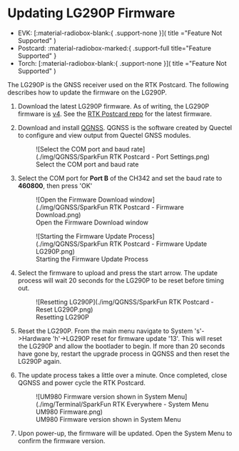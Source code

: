 # Updating LG290P Firmware

<!--
Compatibility Icons
====================================================================================

:material-radiobox-marked:{ .support-full title="Feature Supported" }
:material-radiobox-indeterminate-variant:{ .support-partial title="Feature Partially Supported" }
:material-radiobox-blank:{ .support-none title="Feature Not Supported" }
-->

<div class="grid cards fill" markdown>


- EVK: [:material-radiobox-blank:{ .support-none }]( title ="Feature Not Supported" )
- Postcard: :material-radiobox-marked:{ .support-full title="Feature Supported" }
- Torch: [:material-radiobox-blank:{ .support-none }]( title ="Feature Not Supported" )

</div>

The LG290P is the GNSS receiver used on the RTK Postcard. The following describes how to update the firmware on the LG290P.

1. Download the latest LG290P firmware. As of writing, the LG290P firmware is [v4](https://raw.githubusercontent.com/SparkFun_RTK_Postcard/blob/main/Firmware/Quectel_LG290P_Firmware_Release_V0104S.zip). See the [RTK Postcard repo](https://github.com/sparkfun/SparkFun_RTK_Postcard/tree/main/Firmware) for the latest firmware.
2. Download and install [QGNSS](https://www.quectel.com/download/qgnss_v2-0_en/). QGNSS is the software created by Quectel to configure and view output from Quectel GNSS modules. 

	<figure markdown>
	![Select the COM port and baud rate](./img/QGNSS/SparkFun RTK Postcard - Port Settings.png)
	<figcaption markdown>
	Select the COM port and baud rate
	</figcaption>
	</figure>

3. Select the COM port for **Port B** of the CH342 and set the baud rate to **460800**, then press 'OK'

	<figure markdown>
	![Open the Firmware Download window](./img/QGNSS/SparkFun RTK Postcard - Firmware Download.png)
	<figcaption markdown>
	Open the Firmware Download window
	</figcaption>
	</figure>

	<figure markdown>
	![Starting the Firmware Update Process](./img/QGNSS/SparkFun RTK Postcard - Firmware Update LG290P.png)
	<figcaption markdown>
	Starting the Firmware Update Process
	</figcaption>
	</figure>

4. Select the firmware to upload and press the start arrow. The update process will wait 20 seconds for the LG290P to be reset before timing out.


	<figure markdown>
	![Resetting LG290P](./img/QGNSS/SparkFun RTK Postcard - Reset LG290P.png)
	<figcaption markdown>
	Resetting LG290P
	</figcaption>
	</figure>

5. Reset the LG290P. From the main menu navigate to System 's'->Hardware 'h'->LG290P reset for firmware update '13'. This will reset the LG290P and allow the bootlader to begin. If more than 20 seconds have gone by, restart the upgrade process in QGNSS and then reset the LG290P again.

6. The update process takes a little over a minute. Once completed, close QGNSS and power cycle the RTK Postcard.

	<figure markdown>
	![UM980 Firmware version shown in System Menu](./img/Terminal/SparkFun RTK Everywhere - System Menu UM980 Firmware.png)
	<figcaption markdown>
	UM980 Firmware version shown in System Menu
	</figcaption>
	</figure>

8. Upon power-up, the firmware will be updated. Open the System Menu to confirm the firmware version.
